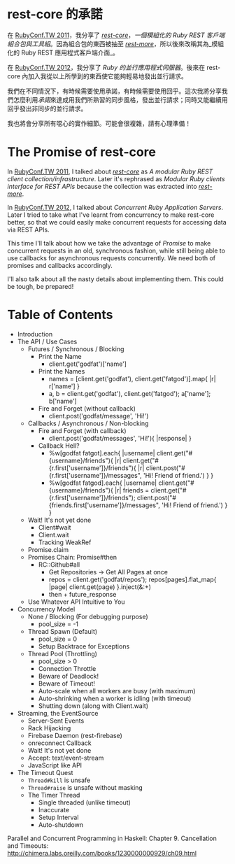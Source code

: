 
# rest-core 的承諾

在 [RubyConf.TW 2011][]，我分享了 *[rest-core][]*，_一個模組化的 Ruby REST
客戶端組合包與工具組_。因為組合包的東西被抽至 *[rest-more][]*，所以後來改稱其為_模組化的
Ruby REST 應用程式客戶端介面_。

在 [RubyConf.TW 2012][]，我分享了
_Ruby 的並行應用程式伺服器_。後來在 rest-core
內加入我從以上所學到的東西使它能夠輕易地發出並行請求。

我們在不同情況下，有時候需要使用承諾，有時候需要使用回乎。這次我將分享我們怎麼利用*承諾*來達成用我們所熟習的同步風格，發出並行請求；同時又能繼續用回乎發出非同步的並行請求。

我也將會分享所有噁心的實作細節。可能會很複雜，請有心理準備！

# The Promise of rest-core

In [RubyConf.TW 2011][], I talked about *[rest-core][]* as
_A modular Ruby REST client collection/infrastructure_.
Later it's rephrased as _Modular Ruby clients interface for REST APIs_
because the collection was extracted into *[rest-more][]*.

In [RubyConf.TW 2012][], I talked about _Concurrent Ruby Application Servers_.
Later I tried to take what I've learnt from concurrency to make rest-core
better, so that we could easily make concurrent requests for accessing
data via REST APIs.

This time I'll talk about how we take the advantage of *Promise* to make
concurrent requests in an old, synchronous fashion, while still being able to
use callbacks for asynchronous requests concurrently. We need both of promises
and callbacks accordingly.

I'll also talk about all the nasty details about implementing them.
This could be tough, be prepared!

[rest-core]: https://github.com/godfat/rest-core
[rest-more]: https://github.com/godfat/rest-more
[RubyConf.TW 2011]: http://rubyconf.tw/2011/#6
[RubyConf.TW 2012]: http://rubyconf.tw/2012/

# Table of Contents

- Introduction
- The API / Use Cases
  * Futures / Synchronous / Blocking
    - Print the Name
      * client.get('godfat')['name']
    - Print the Names
      * names = [client.get('godfat'), client.get('fatgod')].map{ |r| r['name'] }
      * a, b = client.get('godfat'), client.get('fatgod'); a['name']; b['name']
    - Fire and Forget (without callback)
      * client.post('godfat/message', 'Hi!')
  * Callbacks / Asynchronous / Non-blocking
    - Fire and Forget (with callback)
      * client.post('godfat/messages', 'Hi!'){ |response| }
    - Callback Hell?
      * %w[godfat fatgot].each{ |username| client.get("#{username}/friends"){ |r| client.get("#{r.first['username']}/friends"){ |r| client.post("#{r.first['username']}/messages", 'Hi! Friend of friend.') } }
      * %w[godfat fatgod].each{ |username| client.get("#{username}/friends"){ |r| friends = client.get("#{r.first['username']}/friends"); client.post("#{friends.first['username']}/messages", 'Hi! Friend of friend.') } }
  * Wait! It's not yet done
    - Client#wait
    - Client.wait
    - Tracking WeakRef
  * Promise.claim
  * Promises Chain: Promise#then
    - RC::Github#all
      * Get Repositories -> Get All Pages at once
      * repos = client.get('godfat/repos'); repos[pages].flat_map{ |page| client.get(page) }.inject(&:+)
      * then + future_response
  * Use Whatever API Intuitive to You
- Concurrency Model
  * None / Blocking (For debugging purpose)
    - pool_size = -1
  * Thread Spawn (Default)
    - pool_size = 0
    - Setup Backtrace for Exceptions
  * Thread Pool (Throttling)
    - pool_size > 0
    - Connection Throttle
    - Beware of Deadlock!
    - Beware of Timeout!
    - Auto-scale when all workers are busy (with maximum)
    - Auto-shrinking when a worker is idling (with timeout)
    - Shutting down (along with Client.wait)
- Streaming, the EventSource
  * Server-Sent Events
  * Rack Hijacking
  * Firebase Daemon (rest-firebase)
  * onreconnect Callback
  * Wait! It's not yet done
  * Accept: text/event-stream
  * JavaScript like API
- The Timeout Quest
  * `Thread#kill` is unsafe
  * `Thread#raise` is unsafe without masking
  * The Timer Thread
    - Single threaded (unlike timeout)
    - Inaccurate
    - Setup Interval
    - Auto-shutdown

Parallel and Concurrent Programming in Haskell:
Chapter 9. Cancellation and Timeouts:
<http://chimera.labs.oreilly.com/books/1230000000929/ch09.html>
